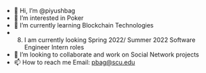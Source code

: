 - 👋 Hi, I’m @piyushbag
- 👀 I’m interested in Poker
- 🌱 I’m currently learning Blockchain Technologies
- 8) I am currently looking Spring 2022/ Summer 2022 Software Engineer Intern roles
- 💞️ I’m looking to collaborate and work on Social Network projects
- 📫 How to reach me Email: pbag@scu.edu

<!---
piyushbag/piyushbag is a ✨ special ✨ repository because its `README.md` (this file) appears on your GitHub profile.
You can click the Preview link to take a look at your changes.
--->
